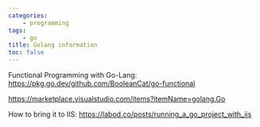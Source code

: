 ```yaml
---
categories:
    - programming
tags:
    - go
title: Golang information
toc: false
---
```


Functional Programming with Go-Lang: <https://pkg.go.dev/github.com/BooleanCat/go-functional>

<https://marketplace.visualstudio.com/items?itemName=golang.Go>

How to bring it to IIS: 
<https://labod.co/posts/running_a_go_project_with_iis>





